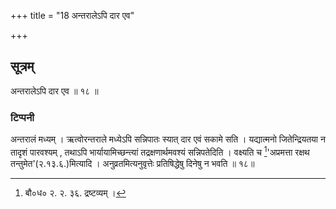 +++
title = "18 अन्तरालेऽपि दार एव"

+++
## सूत्रम्
अन्तरालेऽपि दार एव ॥ १८ ॥  
### टिप्पनी
अन्तरालं मध्यम् । ऋत्वोरन्तराले मध्येऽपि सन्निपातः स्यात् दार एवं सकामे सति । यद्यात्मनो जितेन्द्रियतया न तादृशं पारवश्यम् , तथाऽपि भार्यायामिच्छन्त्यां तद्रक्षणार्थमवश्यं सन्निपतेदिति । वक्ष्यति च [^१]'अप्रमत्ता रक्षथ तन्तुमेत'(२.१३.६.)मित्यादि । अनुव्रतमित्यनुवृत्तेः प्रतिषिद्धेषु दिनेषु न भवति ॥ १८॥  

[^१]: बौ०ध० २. २. ३६. द्रष्टव्यम् ।  

